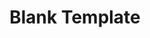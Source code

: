 ---
layout: link
title: Blank Template
link: https://github.com/scholarsnyc/html-template/zipball/master
categories: links
---